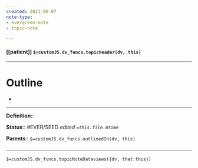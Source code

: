 ```yaml
---
created: 2021-06-07
note-type: 
- evergreen-note
- topic-note

---
```


#### [[patient]] `$=customJS.dv_funcs.topicHeader(dv, this)`



---
# Outline
- 

---

**Definition**::

**Status**:: #EVER/SEED
*edited `=this.file.mtime`*

**Parents**:: 
`$=customJS.dv_funcs.outlinedIn(dv, this)`



### <hr class="dataviews"/>
`$=customJS.dv_funcs.topicNoteDataviews({dv, that:this})`